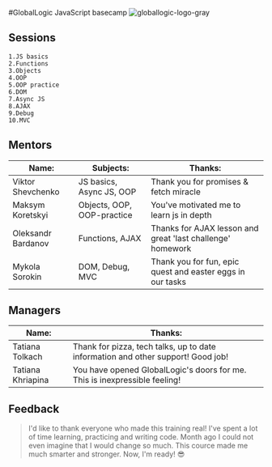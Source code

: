#GlobalLogic JavaScript basecamp
![globallogic-logo-gray](https://cloud.githubusercontent.com/assets/13667038/16967632/9e7b9f58-4e12-11e6-8e2e-2099ed820cd5.png)
## Sessions
    1.JS basics
    2.Functions
    3.Objects
    4.OOP
    5.OOP practice
    6.DOM
    7.Async JS
    8.AJAX
    9.Debug
    10.MVC
    
## Mentors

| Name:              | Subjects: | Thanks:  |
| ------------------ | ------ | ------- |
| Viktor Shevchenko  | JS basics, Async JS, OOP | Thank you for promises & fetch miracle |
| Maksym Koretskyi   | Objects, OOP, OOP-practice | You've motivated me to learn js in depth |
| Oleksandr Bardanov | Functions, AJAX | Thanks for AJAX lesson and great 'last challenge' homework |
| Mykola Sorokin     | DOM, Debug, MVC | Thank you for fun, epic quest and easter eggs in our tasks |

## Managers

|    Name:         | Thanks: |
| ----------------| ---------------- |
| Tatiana Tolkach | Thank for pizza, tech talks, up to date information and other support! Good job! |
| Tatiana Khriapina | You have opened GlobalLogic's doors for me. This is inexpressible feeling! |

## Feedback
> I'd like to thank everyone who made this training real!
> I've spent a lot of time learning, practicing and writing code.
> Month ago I could not even imagine that I would change so much.
> This cource made me much smarter and stronger.
> Now, I'm ready! :sunglasses:
